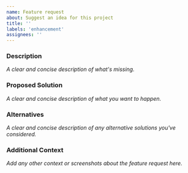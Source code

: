 ```yaml
---
name: Feature request
about: Suggest an idea for this project
title: ''
labels: 'enhancement'
assignees: ''
---
```


### Description ###

_A clear and concise description of what's missing._

### Proposed Solution ###

_A clear and concise description of what you want to happen._

### Alternatives ###

_A clear and concise description of any alternative solutions you've considered._

### Additional Context ###

_Add any other context or screenshots about the feature request here._
